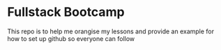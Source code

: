 # Fullstack Bootcamp

This repo is to help me orangise my lessons and provide an example for how to set up github so everyone can follow

